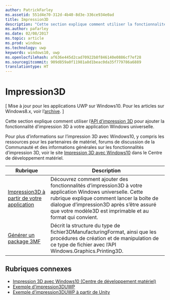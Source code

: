 ```yaml
---
author: PatrickFarley
ms.assetid: 551d4e70-312d-4b40-8d3e-336ce934e0ad
title: Impression3D
description: "Cette section explique comment utiliser la fonctionnalité d’impression 3D dans votre application Windows universelle."
ms.author: pafarley
ms.date: 02/08/2017
ms.topic: article
ms.prod: windows
ms.technology: uwp
keywords: windows10, uwp
ms.openlocfilehash: af636e445d2cad70922b8f846140e0886cf7ef28
ms.sourcegitcommit: 909d859a0f11981a8d1beac0da35f779786a6889
translationtype: HT
---
```

# <a name="3d-printing"></a>Impression3D

\[ Mise à jour pour les applications UWP sur Windows10. Pour les articles sur Windows8.x, voir l’[archive](http://go.microsoft.com/fwlink/p/?linkid=619132). \]

Cette section explique comment utiliser l’[API d’impression 3D](https://msdn.microsoft.com/library/windows/apps/windows.graphics.printing3d.aspx) pour ajouter la fonctionnalité d’impression 3D à votre application Windows universelle.  

<!-- ![the 3D printing from Unity sample uses Windows 3D print APIs to facilitate the printing of a textured model asset from Unity software](images/unity-app-screenshot-002.png) -->

Pour plus d’informations sur l’impression 3D avec Windows10, y compris les ressources pour les partenaires de matériel, forums de discussion de la Communauté et des informations générales sur les fonctionnalités d’impression 3D, voir le site [Impression 3D avec Windows10](https://developer.microsoft.com/windows/hardware/3d-print-support-windows-10) dans le Centre de développement matériel.

| Rubrique | Description |
|-------|-------------|
| [Impression3D à partir de votre application](3d-print-from-app.md) | Découvrez comment ajouter des fonctionnalités d’impression3D à votre application Windows universelle. Cette rubrique explique comment lancer la boîte de dialogue d’impression3D après s’être assuré que votre modèle3D est imprimable et au format qui convient. |
| [Générer un package 3MF](generate-3mf.md) | Décrit la structure du type de fichier3DManufacturingFormat, ainsi que les procédures de création et de manipulation de ce type de fichier avec l’API Windows.Graphics.Printing3D. |

## <a name="related-topics"></a>Rubriques connexes

* [Impression 3D avec Windows10 (Centre de développement matériel)](https://developer.microsoft.com/windows/hardware/3d-print-support-windows-10)
* [Exemple d’impression3DUWP](https://github.com/Microsoft/Windows-universal-samples/tree/master/Samples/3DPrinting)
* [Exemple d’impression3DUWP à partir de Unity](https://github.com/Microsoft/Windows-universal-samples/tree/master/Samples/3DPrintingFromUnity)

 
